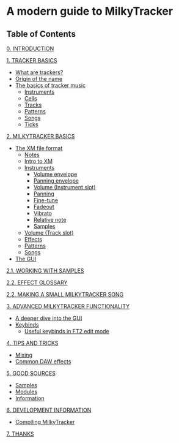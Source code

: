 # A modern guide to MilkyTracker

## Table of Contents

[0. INTRODUCTION](./docs/intro.md)

[1. TRACKER BASICS](./docs/trackerBasics.md)
- [What are trackers?](./docs/trackerBasics.md#what-are-trackers)
- [Origin of the name](./docs/trackerBasics.md#origin-of-the-name)
- [The basics of tracker music](./docs/trackerBasics.md#the-basics-of-tracker-music)
	- [Instruments](./docs/trackerBasics.md#instruments)
	- [Cells](./docs/trackerBasics.md#cells)
	- [Tracks](./docs/trackerBasics.md#tracks)
	- [Patterns](./docs/trackerBasics.md#patterns)
	- [Songs](./docs/trackerBasics.md#songs)
	- [Ticks](./docs/trackerBasics.md#ticks)

[2. MILKYTRACKER BASICS](./docs/mtBasics.md)
- [The XM file format](./docs/mtBasics.md/#the-xm-file-format)
	- [Notes](./docs/mtBasics.md/#notes)
	- [Intro to XM](./docs/mtBasics.md#intro-to-xm)
	- [Instruments](./docs/mtBasics.md#instruments)
		- [Volume envelope](./docs/mtBasics.md#volume-envelope)
		- [Panning envelope](./docs/mtBasics.md#panning-envelope)
		- [Volume (Instrument slot)](./docs/mtBasics.md#volume-instrument-slot)
		- [Panning](./docs/mtBasics.md#panning)
		- [Fine-tune](./docs/mtBasics.md#fine-tune)
		- [Fadeout](./docs/mtBasics.md#fadeout)
		- [Vibrato](./docs/mtBasics.md#vibrato)
		- [Relative note](./docs/mtBasics.md#relative-note)
		- [Samples](./docs/mtBasics.md#samples)
	- [Volume (Track slot)](./docs/mtBasics.md#volume-track-slot)
	- [Effects](./docs/mtBasics.md#effects)
	- [Patterns](./docs/mtBasics.md#patterns)
	- [Songs](./docs/mtBasics.md#songs)
- [The GUI](./docs/mtBasics.md#the-gui)

[2.1. WORKING WITH SAMPLES](./docs/samples.md)

[2.2. EFFECT GLOSSARY](./docs/fx.md)

[2.2. MAKING A SMALL MILKYTRACKER SONG]()

[3. ADVANCED MILKYTRACKER FUNCTIONALITY]()
- [A deeper dive into the GUI]()
- [Keybinds]()
	- [Useful keybinds in FT2 edit mode]()

[4. TIPS AND TRICKS]()
- [Mixing]()
- [Common DAW effects]()

[5. GOOD SOURCES]()
- [Samples]()
- [Modules]()
- [Information]()

[6. DEVELOPMENT INFORMATION]()
- [Compiling MilkyTracker]()

[7. THANKS](./docs/thanks.md)
